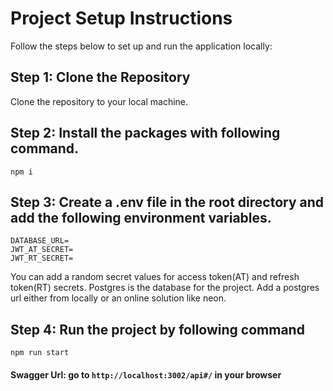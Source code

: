 # Project Setup Instructions

Follow the steps below to set up and run the application locally:

## Step 1: Clone the Repository

Clone the repository to your local machine.

## Step 2: Install the packages with following command.

```npm i```


## Step 3: Create a .env file in the root directory and add the following environment variables.

```
DATABASE_URL=
JWT_AT_SECRET=
JWT_RT_SECRET=
```
You can add a random secret values for access token(AT) and refresh token(RT) secrets. Postgres is the database for the project. Add a postgres url either from locally or an online solution like neon.

## Step 4: Run the project by following command

```npm run start```

#### Swagger Url: go to ```http://localhost:3002/api#/``` in your browser
